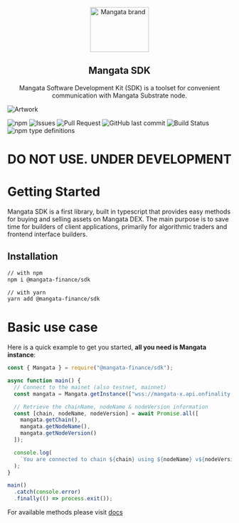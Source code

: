 <p align="center">
    <a href="https://https://mangata.finance/">
    <img width="132" height="101" src="https://mangata.finance/images/logo-without-text.svg" class="attachment-full size-full" alt="Mangata brand" loading="lazy" /></a>
</p>

<h2 align="center">Mangata SDK</h2>

<p align="center">
    Mangata Software Development Kit (SDK) is a toolset for convenient communication with Mangata Substrate node.
</p>

![Artwork](https://mangata.finance/images/home/assets-artwork.webp)

![npm](https://img.shields.io/npm/v/%40mangata-finance%2Fsdk)
![Issues](https://img.shields.io/github/issues/mangata-finance/mangata-sdk)
![Pull Request](https://img.shields.io/github/issues-pr/mangata-finance/mangata-sdk)
![GitHub last commit](https://img.shields.io/github/last-commit/mangata-finance/mangata-sdk)
![Build Status](https://img.shields.io/endpoint.svg?url=https%3A%2F%2Factions-badge.atrox.dev%2Fmangata-finance%2Fmangata-sdk%2Fbadge%3Fref%3Ddevelop&style=flat)
![npm type definitions](https://img.shields.io/npm/types/%40mangata-finance%2Fsdk)

# DO NOT USE. UNDER DEVELOPMENT

# Getting Started

Mangata SDK is a first library, built in typescript that provides easy methods for buying and selling assets on Mangata DEX. The main purpose is to save time for builders of client applications, primarily for algorithmic traders and frontend interface builders.

## Installation

```sh
// with npm
npm i @mangata-finance/sdk

// with yarn
yarn add @mangata-finance/sdk
```

# Basic use case

Here is a quick example to get you started, **all you need is Mangata instance**:

```js
const { Mangata } = require("@mangata-finance/sdk");

async function main() {
  // Connect to the mainet (also testnet, mainnet)
  const mangata = Mangata.getInstance(["wss://mangata-x.api.onfinality.io/public-ws"]);

  // Retrieve the chainName, nodeName & nodeVersion information
  const [chain, nodeName, nodeVersion] = await Promise.all([
    mangata.getChain(),
    mangata.getNodeName(),
    mangata.getNodeVersion()
  ]);

  console.log(
    `You are connected to chain ${chain} using ${nodeName} v${nodeVersion}`
  );
}

main()
  .catch(console.error)
  .finally(() => process.exit());
```

For available methods please visit [docs](https://docs.mangata.finance/sdk/)
